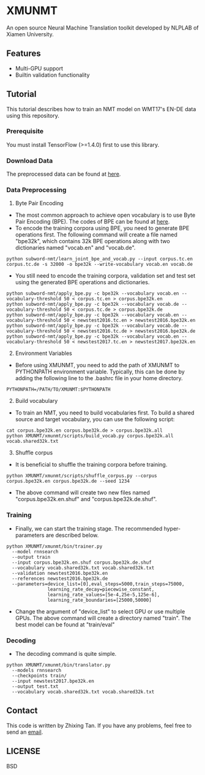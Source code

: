 # XMUNMT
An open source Neural Machine Translation toolkit developed by NLPLAB of Xiamen University.

## Features
* Multi-GPU support
* Builtin validation functionality


## Tutorial
This tutorial describes how to train an NMT model on WMT17's EN-DE data using this repository.

### Prerequisite
You must install TensorFlow (>=1.4.0) first to use this library. 

### Download Data
The preprocessed data can be found at 
[here](http://data.statmt.org/wmt17/translation-task/preprocessed/de-en/).

### Data Preprocessing
1. Byte Pair Encoding
  * The most common approach to achieve open vocabulary is to use Byte Pair Encoding (BPE). The codes of BPE can be found at [here](https://github.com/rsennrich/subword-nmt).
  * To encode the training corpora using BPE, you need to generate BPE operations first. The following command will create a file named "bpe32k", which contains 32k BPE operations along with two dictionaries named "vocab.en" and "vocab.de".
  ```
  python subword-nmt/learn_joint_bpe_and_vocab.py --input corpus.tc.en corpus.tc.de -s 32000 -o bpe32k --write-vocabulary vocab.en vocab.de
  ```
  * You still need to encode the training corpora, validation set and test set using the generated BPE operations and dictionaries. 
  ```
  python subword-nmt/apply_bpe.py -c bpe32k --vocabulary vocab.en --vocabulary-threshold 50 < corpus.tc.en > corpus.bpe32k.en
  python subword-nmt/apply_bpe.py -c bpe32k --vocabulary vocab.de --vocabulary-threshold 50 < corpus.tc.de > corpus.bpe32k.de
  python subword-nmt/apply_bpe.py -c bpe32k --vocabulary vocab.en --vocabulary-threshold 50 < newstest2016.tc.en > newstest2016.bpe32k.en
  python subword-nmt/apply_bpe.py -c bpe32k --vocabulary vocab.de --vocabulary-threshold 50 < newstest2016.tc.de > newstest2016.bpe32k.de
  python subword-nmt/apply_bpe.py -c bpe32k --vocabulary vocab.en --vocabulary-threshold 50 < newstest2017.tc.en > newstest2017.bpe32k.en
  ```
  
2. Environment Variables
  * Before using XMUNMT, you need to add the path of XMUNMT to PYTHONPATH environment variable. Typically, this can be done by adding the following line to the .bashrc file in your home directory.
  ```
  PYTHONPATH=/PATH/TO/XMUNMT:$PYTHONPATH
  ```
  
2. Build vocabulary
  * To train an NMT, you need to build vocabularies first. To build a shared source and target vocabulary, you can use the following script:
  ```
  cat corpus.bpe32k.en corpus.bpe32k.de > corpus.bpe32k.all
  python XMUNMT/xmunmt/scripts/build_vocab.py corpus.bpe32k.all vocab.shared32k.txt
  ```
3. Shuffle corpus
  * It is beneficial to shuffle the training corpora before training.
  ```
  python XMUNMT/xmunmt/scripts/shuffle_corpus.py --corpus corpus.bpe32k.en corpus.bpe32k.de --seed 1234
  ```
  * The above command will create two new files named "corpus.bpe32k.en.shuf" and "corpus.bpe32k.de.shuf".

### Training
  * Finally, we can start the training stage. The recommended hyper-parameters are described below.
  ```
  python XMUNMT/xmunmt/bin/trainer.py
    --model rnnsearch
    --output train 
    --input corpus.bpe32k.en.shuf corpus.bpe32k.de.shuf
    --vocabulary vocab.shared32k.txt vocab.shared32k.txt
    --validation newstest2016.bpe32k.en
    --references newstest2016.bpe32k.de
    --parameters=device_list=[0],eval_steps=5000,train_steps=75000,
                 learning_rate_decay=piecewise_constant,
                 learning_rate_values=[5e-4,25e-5,125e-6],
                 learning_rate_boundaries=[25000,50000]
  ```
  * Change the argument of "device_list" to select GPU or use multiple GPUs. The above command will create a directory named "train".
    The best model can be found at "train/eval"

### Decoding
  * The decoding command is quite simple.
  ```
  python XMUNMT/xmunmt/bin/translator.py
    --models rnnsearch
    --checkpoints train/
    --input newstest2017.bpe32k.en
    --output test.txt
    --vocabulary vocab.shared32k.txt vocab.shared32k.txt
  ```

## Contact
This code is written by Zhixing Tan. If you have any problems, feel free to send an <a href="mailto:zb@stu.xmu.edu.cn">email</a>.

## LICENSE
 BSD
